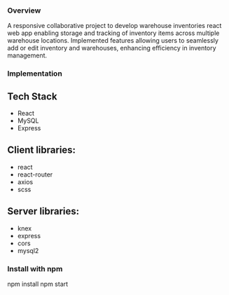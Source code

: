 ### Overview

A responsive collaborative project to develop warehouse inventories react web app enabling storage and tracking of inventory items across multiple warehouse locations. Implemented features allowing users to seamlessly add or edit inventory and warehouses, enhancing efficiency in inventory management.

### Implementation
## Tech Stack
- React
- MySQL
- Express
## Client libraries:
- react
- react-router
- axios
- scss

## Server libraries:
- knex
- express
- cors
- mysql2

### Install with npm
npm install
npm start